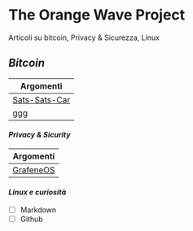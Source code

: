 # The Orange Wave Project

Articoli su bitcoin, Privacy & Sicurezza, Linux

## *Bitcoin*

| Argomenti                                    |
|--------------------------------------------|
| [Sats-Sats-Car](./Bitcoin/SSC/)  |
| ggg                                        |


#### *Privacy & Sicurity*

| Argomenti   |
|-------------------|
|[GrafeneOS](https://grapheneos.org/)|

#### *Linux e curiosità*

- [ ]   Markdown
- [ ]   Github
